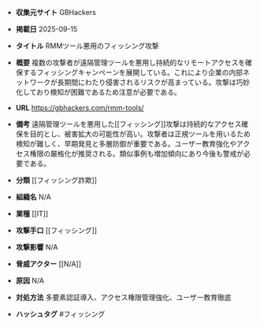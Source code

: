 - **収集元サイト**
GBHackers

- **掲載日**
2025-09-15

- **タイトル**
RMMツール悪用のフィッシング攻撃

- **概要**
複数の攻撃者が遠隔管理ツールを悪用し持続的なリモートアクセスを確保するフィッシングキャンペーンを展開している。これにより企業の内部ネットワークが長期間にわたり侵害されるリスクが高まっている。攻撃は巧妙化しており検知が困難であるため注意が必要である。

- **URL**
https://gbhackers.com/rmm-tools/

- **備考**
遠隔管理ツールを悪用した[[フィッシング]]攻撃は持続的なアクセス確保を目的とし、被害拡大の可能性が高い。攻撃者は正規ツールを用いるため検知が難しく、早期発見と多層防御が重要である。ユーザー教育強化やアクセス権限の厳格化が推奨される。類似事例も増加傾向にあり今後も警戒が必要である。

- **分類**
[[フィッシング詐欺]]

- **組織名**
N/A

- **業種**
[[IT]]

- **攻撃手口**
[[フィッシング]]

- **攻撃影響**
N/A

- **脅威アクター**
[[N/A]]

- **原因**
N/A

- **対処方法**
多要素認証導入、アクセス権限管理強化、ユーザー教育徹底

- **ハッシュタグ**
#フィッシング
